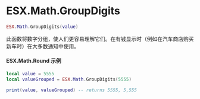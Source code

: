 # ESX.Math.GroupDigits

```lua
ESX.Math.GroupDigits(value)
```

此函数将数字分组，使人们更容易理解它们。在有钱显示时（例如在汽车商店购买新车时）在大多数通知中使用。

#### ESX.Math.Round 示例

```lua
local value = 5555
local valueGrouped = ESX.Math.GroupDigits(5555)

print(value, valueGrouped) -- returns 5555, 5,555
```
